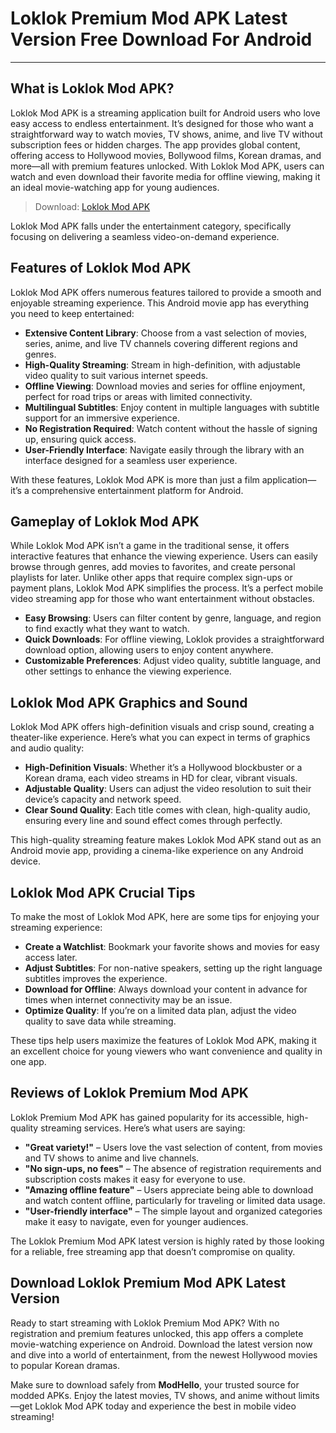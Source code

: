 # Loklok Premium Mod APK Latest Version Free Download For Android

---

## What is Loklok Mod APK?

Loklok Mod APK is a streaming application built for Android users who love easy access to endless entertainment. It’s designed for those who want a straightforward way to watch movies, TV shows, anime, and live TV without subscription fees or hidden charges. The app provides global content, offering access to Hollywood movies, Bollywood films, Korean dramas, and more—all with premium features unlocked. With Loklok Mod APK, users can watch and even download their favorite media for offline viewing, making it an ideal movie-watching app for young audiences.

>Download: [Loklok Mod APK](https://modhello.com/loklok/)

Loklok Mod APK falls under the entertainment category, specifically focusing on delivering a seamless video-on-demand experience.

## Features of Loklok Mod APK

Loklok Mod APK offers numerous features tailored to provide a smooth and enjoyable streaming experience. This Android movie app has everything you need to keep entertained:

- **Extensive Content Library**: Choose from a vast selection of movies, series, anime, and live TV channels covering different regions and genres.
- **High-Quality Streaming**: Stream in high-definition, with adjustable video quality to suit various internet speeds.
- **Offline Viewing**: Download movies and series for offline enjoyment, perfect for road trips or areas with limited connectivity.
- **Multilingual Subtitles**: Enjoy content in multiple languages with subtitle support for an immersive experience.
- **No Registration Required**: Watch content without the hassle of signing up, ensuring quick access.
- **User-Friendly Interface**: Navigate easily through the library with an interface designed for a seamless user experience.

With these features, Loklok Mod APK is more than just a film application—it’s a comprehensive entertainment platform for Android.

## Gameplay of Loklok Mod APK

While Loklok Mod APK isn’t a game in the traditional sense, it offers interactive features that enhance the viewing experience. Users can easily browse through genres, add movies to favorites, and create personal playlists for later. Unlike other apps that require complex sign-ups or payment plans, Loklok Mod APK simplifies the process. It’s a perfect mobile video streaming app for those who want entertainment without obstacles.

- **Easy Browsing**: Users can filter content by genre, language, and region to find exactly what they want to watch.
- **Quick Downloads**: For offline viewing, Loklok provides a straightforward download option, allowing users to enjoy content anywhere.
- **Customizable Preferences**: Adjust video quality, subtitle language, and other settings to enhance the viewing experience.

## Loklok Mod APK Graphics and Sound

Loklok Mod APK offers high-definition visuals and crisp sound, creating a theater-like experience. Here’s what you can expect in terms of graphics and audio quality:

- **High-Definition Visuals**: Whether it’s a Hollywood blockbuster or a Korean drama, each video streams in HD for clear, vibrant visuals.
- **Adjustable Quality**: Users can adjust the video resolution to suit their device’s capacity and network speed.
- **Clear Sound Quality**: Each title comes with clean, high-quality audio, ensuring every line and sound effect comes through perfectly.

This high-quality streaming feature makes Loklok Mod APK stand out as an Android movie app, providing a cinema-like experience on any Android device.

## Loklok Mod APK Crucial Tips

To make the most of Loklok Mod APK, here are some tips for enjoying your streaming experience:

- **Create a Watchlist**: Bookmark your favorite shows and movies for easy access later.
- **Adjust Subtitles**: For non-native speakers, setting up the right language subtitles improves the experience.
- **Download for Offline**: Always download your content in advance for times when internet connectivity may be an issue.
- **Optimize Quality**: If you’re on a limited data plan, adjust the video quality to save data while streaming.

These tips help users maximize the features of Loklok Mod APK, making it an excellent choice for young viewers who want convenience and quality in one app.

## Reviews of Loklok Premium Mod APK

Loklok Premium Mod APK has gained popularity for its accessible, high-quality streaming services. Here’s what users are saying:

- **"Great variety!"** – Users love the vast selection of content, from movies and TV shows to anime and live channels.
- **"No sign-ups, no fees"** – The absence of registration requirements and subscription costs makes it easy for everyone to use.
- **"Amazing offline feature"** – Users appreciate being able to download and watch content offline, particularly for traveling or limited data usage.
- **"User-friendly interface"** – The simple layout and organized categories make it easy to navigate, even for younger audiences.

The Loklok Premium Mod APK latest version is highly rated by those looking for a reliable, free streaming app that doesn’t compromise on quality.

## Download Loklok Premium Mod APK Latest Version

Ready to start streaming with Loklok Premium Mod APK? With no registration and premium features unlocked, this app offers a complete movie-watching experience on Android. Download the latest version now and dive into a world of entertainment, from the newest Hollywood movies to popular Korean dramas. 

Make sure to download safely from **ModHello**, your trusted source for modded APKs. Enjoy the latest movies, TV shows, and anime without limits—get Loklok Mod APK today and experience the best in mobile video streaming!
